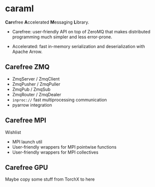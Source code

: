 # caraml

**Car**efree **A**ccelerated **M**essaging **L**ibrary.

- Carefree: user-friendly API on top of ZeroMQ that makes distributed programming much simpler and less error-prone. 

- Accelerated: fast in-memory serialization and deserialization with Apache Arrow. 


## Carefree ZMQ

- ZmqServer / ZmqClient
- ZmqPusher / ZmqPuller
- ZmqPub / ZmqSub
- ZmqRouter / ZmqDealer
- `inproc://` fast multiprocessing communication
- pyarrow integration


## Carefree MPI

Wishlist

- MPI launch util
- User-friendly wrappers for MPI pointwise functions
- User-friendly wrappers for MPI collectives
 
 
## Carefree GPU

Maybe copy some stuff from TorchX to here